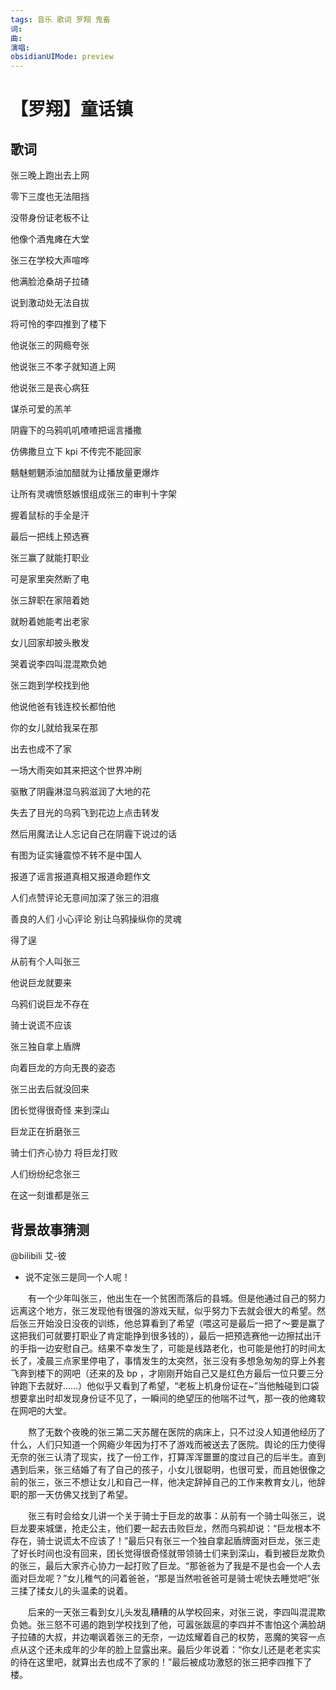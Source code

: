 ```yaml
---
tags: 音乐 歌词 罗翔 鬼畜
词: 
曲: 
演唱: 
obsidianUIMode: preview
---
```


# 【罗翔】童话镇

## 歌词

张三晚上跑出去上网  

零下三度也无法阻挡  

没带身份证老板不让  

他像个酒鬼瘫在大堂  

张三在学校大声喧哗  

他满脸沧桑胡子拉碴  

说到激动处无法自拔  

将可怜的李四推到了楼下  

他说张三的网瘾夸张  

他说张三不孝子就知道上网  

他说张三是丧心病狂  

谋杀可爱的羔羊  

阴霾下的乌鸦叽叽喳喳把谣言播撒  

仿佛撒旦立下 kpi 不传完不能回家  

魑魅魍魉添油加醋就为让播放量更爆炸  

让所有灵魂愤怒嫉恨组成张三的审判十字架  

握着鼠标的手全是汗  

最后一把线上预选赛  

张三赢了就能打职业  

可是家里突然断了电  

张三辞职在家陪着她  

就盼着她能考出老家  

女儿回家却披头散发  

哭着说李四叫混混欺负她  

张三跑到学校找到他  

他说他爸有钱连校长都怕他  

你的女儿就给我呆在那  

出去也成不了家  

一场大雨突如其来把这个世界冲刷  

驱散了阴霾淋湿乌鸦滋润了大地的花  

失去了目光的乌鸦飞到花边上点击转发  

然后用魔法让人忘记自己在阴霾下说过的话  

有图为证实锤震惊不转不是中国人  

报道了谣言报道真相又报道命题作文  

人们点赞评论无意间加深了张三的泪痕  

善良的人们 小心评论 别让乌鸦操纵你的灵魂  

得了逞  

从前有个人叫张三  

他说巨龙就要来  

乌鸦们说巨龙不存在  

骑士说谎不应该  

张三独自拿上盾牌  

向着巨龙的方向无畏的姿态  

张三出去后就没回来  

团长觉得很奇怪 来到深山  

巨龙正在折磨张三  

骑士们齐心协力 将巨龙打败  

人们纷纷纪念张三  

在这一刻谁都是张三

## 背景故事猜测

@bilibili 艾-彼

- 说不定张三是同一个人呢！

‌‌‌　　有一个少年叫张三，他出生在一个贫困而落后的县城。但是他通过自己的努力远离这个地方，张三发现他有很强的游戏天赋，似乎努力下去就会很大的希望。然后张三开始没日没夜的训练，他总算看到了希望（喂这可是最后一把了～要是赢了这把我们可就要打职业了肯定能挣到很多钱的），最后一把预选赛他一边擦拭出汗的手指一边安慰自己。结果不幸发生了，可能是线路老化，也可能是他打的时间太长了，凌晨三点家里停电了，事情发生的太突然，张三没有多想急匆匆的穿上外套飞奔到楼下的网吧（还来的及 bp ，才刚刚开始自己又是红色方最后一位只要三分钟跑下去就好……）他似乎又看到了希望，“老板上机身份证在~”当他触碰到口袋想要拿出时却发现身份证不见了，一瞬间的绝望压的他喘不过气，那一夜的他瘫软在网吧的大堂。

‌‌‌　　熬了无数个夜晚的张三第二天苏醒在医院的病床上，只不过没人知道他经历了什么，人们只知道一个网瘾少年因为打不了游戏而被送去了医院。舆论的压力使得无奈的张三认清了现实，找了一份工作，打算浑浑噩噩的度过自己的后半生。直到遇到后来，张三结婚了有了自己的孩子，小女儿很聪明，也很可爱，而且她很像之前的张三，张三不想让女儿和自己一样，他决定辞掉自己的工作来教育女儿，他辞职的那一天仿佛又找到了希望。

‌‌‌　　张三有时会给女儿讲一个关于骑士于巨龙的故事：从前有一个骑士叫张三，说巨龙要来城堡，抢走公主，他们要一起去击败巨龙，然而乌鸦却说：“巨龙根本不存在，骑士说谎太不应该了！”最后只有张三一个独自拿起盾牌面对巨龙，张三走了好长时间也没有回来，团长觉得很奇怪就带领骑士们来到深山，看到被巨龙欺负的张三，最后大家齐心协力一起打败了巨龙。“那爸爸为了我是不是也会一个人去面对巨龙呢？”女儿稚气的问着爸爸，“那是当然啦爸爸可是骑士呢快去睡觉吧”张三揉了揉女儿的头温柔的说着。

‌‌‌　　后来的一天张三看到女儿头发乱糟糟的从学校回来，对张三说，李四叫混混欺负她。张三怒不可遏的跑到学校找到了他，可嚣张跋扈的李四并不害怕这个满脸胡子拉碴的大叔，并边嘲讽着张三的无奈，一边炫耀着自己的权势，恶魔的笑容一点点从这个还未成年的少年的脸上显露出来。最后少年说着：“你女儿还是老老实实的待在这里吧，就算出去也成不了家的！”最后被成功激怒的张三把李四推下了楼。